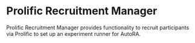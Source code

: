 # Prolific Recruitment Manager

Prolific Recruitment Manager provides functionality to recruit participants via Prolific to set up an experiment runner for AutoRA.

